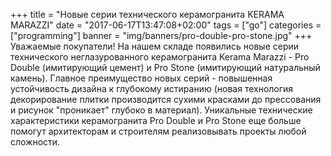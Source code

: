+++
title = "Новые серии технического керамогранита KERAMA MARAZZI"
date = "2017-06-17T13:47:08+02:00"
tags = ["go"]
categories = ["programming"]
banner = "img/banners/pro-double-pro-stone.jpg"
+++
Уважаемые покупатели! На нашем складе появились новые серии технического неглазурованного керамогранита Kerama Marazzi - Pro Double (имитирующий цемент) и Pro Stone (имитирующий натуральный камень).
Главное преимущество новых серий - повышенная устойчивость дизайна к глубокому истиранию (новая технология декорирование плитки производится сухими красками до прессования и рисунок "проникает" глубоко в материал).
Уникальные технические характеристики керамогранита Pro Double и Pro Stone еще больше помогут архитекторам и строителям реализовывать проекты любой сложности.